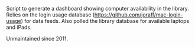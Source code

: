 Script to generate a dashboard showing computer availability in the library. Relies on the login usage database (https://github.com/joraff/mac-login-usage) for data feeds. Also polled the library database for available laptops and iPads.

Unmaintained since 2011.